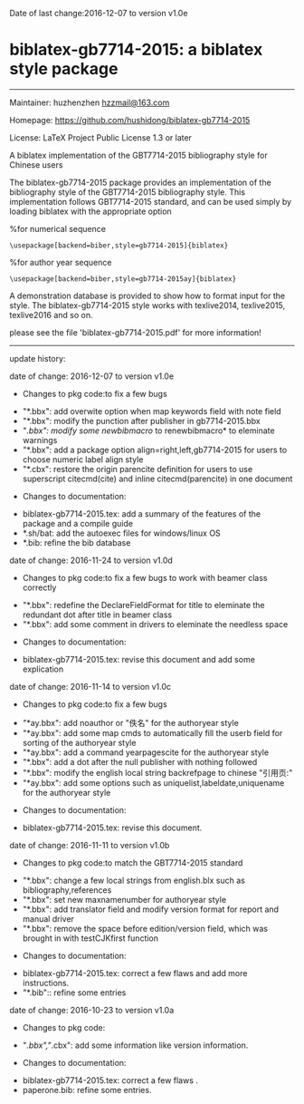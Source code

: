 ﻿Date of last change:2016-12-07 to version v1.0e

# biblatex-gb7714-2015: a biblatex style  package
---------------------------------------------------------

Maintainer: huzhenzhen <hzzmail@163.com>

Homepage: <https://github.com/hushidong/biblatex-gb7714-2015>

License: LaTeX Project Public License 1.3 or later


A biblatex implementation of the GBT7714-2015 bibliography style for Chinese users

The biblatex-gb7714-2015 package provides an implementation of the bibliography style of the GBT7714-2015 bibliography style. This implementation follows GBT7714-2015 standard, and can be used simply by loading biblatex with the appropriate option

%for numerical sequence

`\usepackage[backend=biber,style=gb7714-2015]{biblatex}`

%for author year sequence

`\usepackage[backend=biber,style=gb7714-2015ay]{biblatex}`

A demonstration database is provided to show how to format input for the style. The biblatex-gb7714-2015 style works with texlive2014, texlive2015, texlive2016 and so on.

please see the file 'biblatex-gb7714-2015.pdf' for more information!

---------------------------------------------------------

update history:

date of change: 2016-12-07 to version v1.0e

* Changes to pkg code:to fix a few bugs
- "*.bbx": add overwite option when map keywords field with note field
- "*.bbx": modify the punction after publisher in gb7714-2015.bbx
- "*.bbx": modify some newbibmacro* to renewbibmacro* to eleminate warnings
- "*.bbx": add a package option align=right,left,gb7714-2015 for users to choose numeric label align style
- "*.cbx": restore the origin parencite definition for users to use superscript citecmd(cite) and inline citecmd(parencite) in one document

* Changes to documentation:
- biblatex-gb7714-2015.tex: add a summary of the features of the package and a compile guide
- *.sh/bat: add the autoexec files for windows/linux OS 
- *.bib: refine the bib database

date of change: 2016-11-24 to version v1.0d

* Changes to pkg code:to fix a few bugs to work with beamer class correctly
- "*.bbx": redefine the DeclareFieldFormat for title to eleminate the redundant dot after title in beamer class
- "*.bbx": add some comment in drivers to eleminate the needless space

* Changes to documentation:
- biblatex-gb7714-2015.tex: revise this document and add some explication


date of change: 2016-11-14 to version v1.0c

* Changes to pkg code:to fix a few bugs
- "*ay.bbx": add noauthor or "佚名" for the authoryear style
- "*ay.bbx": add some map cmds to automatically fill the userb field for sorting of the authoryear style
- "*ay.bbx": add a command yearpagescite for the authoryear style
- "*.bbx": add a dot after the null publisher with nothing followed
- "*.bbx": modify the english local string backrefpage to chinese "引用页:"
- "*ay.bbx": add some options such as uniquelist,labeldate,uniquename for the authoryear style

* Changes to documentation:
- biblatex-gb7714-2015.tex: revise this document.

date of change: 2016-11-11 to version v1.0b

* Changes to pkg code:to match the GBT7714-2015 standard
- "*.bbx": change a few local strings from english.blx such as bibliography,references
- "*.bbx": set new maxnamenumber for authoryear style
- "*.bbx": add translator field and modify version format for report and manual driver 
- "*.bbx": remove the space before edition/version field, which was brought in with testCJKfirst function

* Changes to documentation:
- biblatex-gb7714-2015.tex: correct a few flaws and add more instructions.
- "*.bib":: refine some entries


date of change: 2016-10-23 to version v1.0a

* Changes to pkg code:
- "*.bbx","*.cbx": add some information like version information.

* Changes to documentation:
- biblatex-gb7714-2015.tex: correct a few flaws .
- paperone.bib: refine some entries.